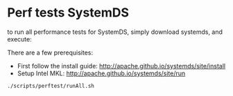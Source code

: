 # Perf tests SystemDS

to run all performance tests for SystemDS, simply download systemds,
and execute:

There are a few prerequisites:

- First follow the install guide: <http://apache.github.io/systemds/site/install>
- Setup Intel MKL: <http://apache.github.io/systemds/site/run>

```bash
./scripts/perftest/runAll.sh
```
